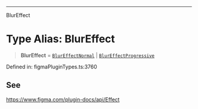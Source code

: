 ---

BlurEffect

# Type Alias: BlurEffect

> **BlurEffect** = [`BlurEffectNormal`](../interfaces/BlurEffectNormal.md) \| [`BlurEffectProgressive`](../interfaces/BlurEffectProgressive.md)

Defined in: figmaPluginTypes.ts:3760

## See

https://www.figma.com/plugin-docs/api/Effect
